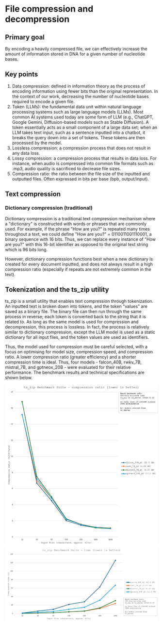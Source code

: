 # File compression and decompression

<!-- toc -->


## Primary goal
By encoding a heavily compressed file, we can effectively increase the amount of information stored in DNA for a given number of nucleotide bases.



## Key points
1. Data compression: defined in information theory as the process of encoding information using fewer bits than the original representation. In the context of our work, decreasing the number of nucleotide bases required to encode a given file.
2. Token (LLMs): the fundamental data unit within natural language processing systems such as large language models (LLMs). Most common AI systems used today are some form of LLM (e.g., ChatGPT, Google Gemini, Diffusion-based models such as Stable Diffusion). A token essentially acts as a small component of a large data set; when an LLM takes text input, such as a sentence inputted into a chatbot, it breaks the query down into a set of tokens. These tokens are then processed by the model.
3. Lossless compression: a compression process that does not result in any data loss.
4. Lossy compression: a compression process that results in data loss. For instance, when audio is compressed into common file formats such as .mp3, audio quality is sacrificed to decrease file sizes.
5. Compression ratio: the ratio between the file size of the inputted and outputted files. Often expressed in bits per base (bpb, output/input).



## Text compression

### Dictionary compression (traditional)
Dictionary compression is a traditional text compression mechanism where a "dictionary" is constructed with words or phrases that are commonly used. For example, if the phrase "How are you?" is repeated many times throughout a text, we could define "How are you?" = 0110011001110001, a binary sequence with 16 bits. Thus, we can replace every instance of "How are you?" with this 16-bit identifier as opposed to the original text string which is 96 bits long.

However, dictionary compression functions best when a new dictionary is created for every document inputted, and does not always result in a high compression ratio (especially if repeats are not extremely common in the text).


## Tokenization and the ts_zip utility
ts_zip is a small utility that enables text compression through tokenization. An inputted text is broken down into tokens, and the token "values" are saved as a binary file. The binary file can then run through the same process in reverse; each token is converted back to the string that it is related to. As long as the same model is used for compression and decompression, this process is lossless. In fact, the process is relatively similar to dictionary compression, except the LLM model is used as a static dictionary for all input files, and the token values are used as identifiers.

Thus, the model used for compression must be careful selected, with a focus on optimising for model size, compression speed, and compression ratio. A lower compression ratio (greater efficiency) and a shorter compression time is ideal. Thus, four models - falcon_40B, rwkv_7B, mistral_7B, and gptneox_20B - were evaluated for their relative performance. The benchmark results and technical specifications are shown below.

<div class="scroll">
  
![ts_zip benchmarks](./images/ts_zip-compression.png)
![ts_zip benchmarks](./images/ts_zip-time.png)

</div>
